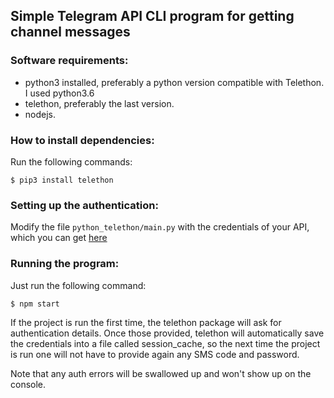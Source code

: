 ## Simple Telegram API CLI program for getting channel messages

### Software requirements:

- python3 installed, preferably a python version compatible with Telethon. I used python3.6
- telethon, preferably the last version.
- nodejs.

### How to install dependencies:

Run the following commands:

`$ pip3 install telethon`

### Setting up the authentication:

Modify the file `python_telethon/main.py` with the credentials of your API, which you can get [here](https://my.telegram.org/auth)

### Running the program: 

Just run the following command:

`$ npm start`

If the project is run the first time, the telethon package will ask for authentication details. Once those provided, telethon will automatically save the credentials into a file called session_cache, so the next time the project is run one will not have to provide again any SMS code and password.

Note that any auth errors will be swallowed up and won't show up on the console. 
